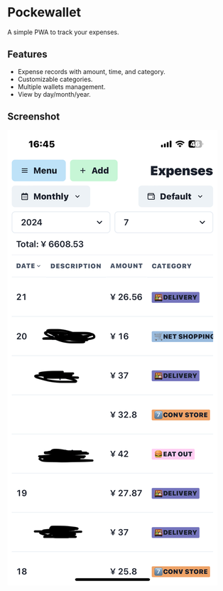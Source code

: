 # Pockewallet

A simple PWA to track your expenses.

## Features

- Expense records with amount, time, and category.
- Customizable categories.
- Multiple wallets management.
- View by day/month/year.

## Screenshot

![demo](./demo.jpg)
